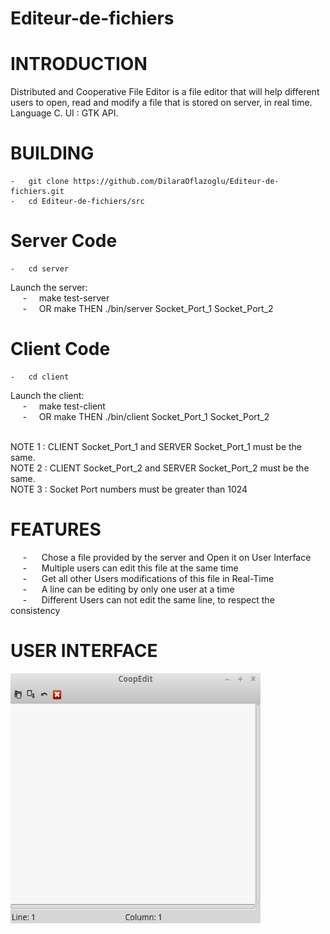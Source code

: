 # Editeur-de-fichiers

# INTRODUCTION
Distributed and Cooperative File Editor is a file editor that will help different users to open, read and modify a file that is stored on server, in real time.
Language C. UI : GTK API.<br />


# BUILDING
	-	git clone https://github.com/DilaraOflazoglu/Editeur-de-fichiers.git
	-	cd Editeur-de-fichiers/src
	
	
# Server Code
	-	cd server
Launch the server:  <br />
&nbsp; &nbsp; &nbsp;-&nbsp; &nbsp; &nbsp;make test-server <br />
&nbsp; &nbsp; &nbsp;-&nbsp; &nbsp; &nbsp;OR make THEN ./bin/server Socket_Port_1 Socket_Port_2 <br />

# Client Code
	-	cd client
Launch the client:  <br />
&nbsp; &nbsp; &nbsp;-&nbsp; &nbsp; &nbsp;make test-client <br />
&nbsp; &nbsp; &nbsp;-&nbsp; &nbsp; &nbsp;OR make THEN ./bin/client Socket_Port_1 Socket_Port_2 <br /> <br />
	
NOTE 1 : CLIENT Socket_Port_1 and SERVER Socket_Port_1 must be the same. <br />
NOTE 2 : CLIENT Socket_Port_2 and SERVER Socket_Port_2 must be the same. <br /> 
NOTE 3 : Socket Port numbers must be greater than 1024 <br />


# FEATURES
&nbsp; &nbsp; &nbsp;-&nbsp; &nbsp; &nbsp; Chose a file provided by the server and Open it on User Interface <br />
&nbsp; &nbsp; &nbsp;-&nbsp; &nbsp; &nbsp; Multiple users can edit this file at the same time <br />
&nbsp; &nbsp; &nbsp;-&nbsp; &nbsp; &nbsp; Get all other Users modifications of this file in Real-Time <br />
&nbsp; &nbsp; &nbsp;-&nbsp; &nbsp; &nbsp; A line can be editing by only one user at a time <br />
&nbsp; &nbsp; &nbsp;-&nbsp; &nbsp; &nbsp; Different Users can not edit the same line, to respect the consistency <br />
	
	
# USER INTERFACE
<img src="images/file_editor_design.png" width="400" height="400"/>
